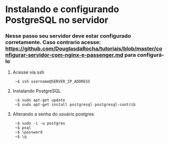 # Instalando e configurando PostgreSQL no servidor

### Nesse passo seu servidor deve estar configurado corretamente. Caso contrario acesse: https://github.com/DouglasdaRocha/tutoriais/blob/master/configurar-servidor-com-nginx-e-passenger.md para configurá-lo

1. Acesse via ssh

		~$ ssh username@SERVER_IP_ADDRESS

2. Instalando PostgreSQL
		
		~$ sudo apt-get update
		~$ sudo apt-get install postgresql postgresql-contrib

3. Alterando a senha do usuário postgres
		
		~$ sudo -i -u postgres
		~$ psql
		~$ \password
		~$ \q

